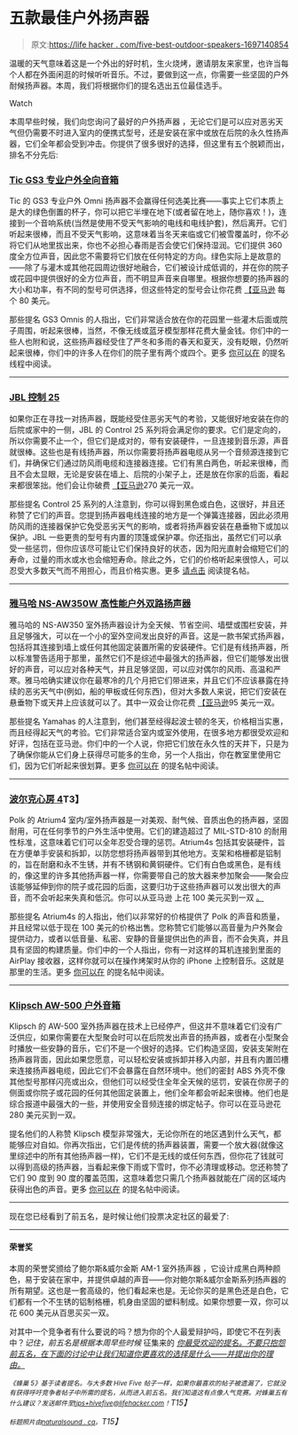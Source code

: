 # 五款最佳户外扬声器

> 原文:[https://life hacker . com/five-best-outdoor-speakers-1697140854](https://lifehacker.com/five-best-outdoor-speakers-1697140854)

温暖的天气意味着这是一个外出的好时机，生火烧烤，邀请朋友来家里，也许当每个人都在外面闲逛的时候听听音乐。不过，要做到这一点，你需要一些坚固的户外耐候扬声器。本周，我们将根据你们的提名选出五位最佳选手。

Watch

本周早些时候，我们向您询问了最好的户外扬声器 ，无论它们是可以应对恶劣天气但仍需要不时进入室内的便携式型号，还是安装在家中或放在后院的永久性扬声器，它们全年都会受到冲击。你提供了很多很好的选择，但这里有五个脱颖而出，排名不分先后:

### [Tic GS3 专业户外全向音箱](http://www.ticcorp.com/omni_speaker_gs3.htm)

Tic 的 GS3 专业户外 Omni 扬声器不会赢得任何选美比赛——事实上它们本质上是大的绿色倒置的杯子，你可以把它半埋在地下(或者留在地上，随你喜欢！)，连接到一个音响系统(当然是使用不受天气影响的电线和电线护套)，然后离开。它们听起来很棒，而且不受天气影响，这意味着当冬天来临或它们被雪覆盖时，你不必将它们从地里拔出来，你也不必担心春雨是否会使它们保持湿润。它们提供 360 度全方位声音，因此您不需要将它们放在任何特定的方向。绿色实际上是故意的——除了与灌木或其他花园周边很好地融合，它们被设计成低调的，并在你的院子或花园中提供很好的全方位声音，而不明显声音来自哪里。根据你想要的扬声器的大小和功率，有不同的型号可供选择，但这些特定的型号会让你花费 [【亚马逊](http://www.amazon.com/TIC-GS-3-150-Watt-Outdoor-In-Ground/dp/B0007RSZX0?asc_campaign=InlineText&asc_refurl=https://lifehacker.com/five-best-outdoor-speakers-1697140854&asc_source=&tag=kinjalifehackerlink-20) 每个 80 美元。

那些提名 GS3 Omnis 的人指出，它们非常适合放在你的花园里一些灌木后面或院子周围，听起来很棒，当然，不像无线或蓝牙模型那样花费大量金钱。你们中的一些人也附和说，这些扬声器经受住了严冬和多雨的春天和夏天，没有眨眼，仍然听起来很棒，你们中的许多人在你们的院子里有两个或四个。更多 [你可以在](http://lifehacker.com/vote-tic-omni-gs3-these-are-wired-speakers-that-sound-1696709532) 的提名线程中阅读。

* * *

### [JBL 控制 25](http://www.jblpro.com/www/products/installed-sound/control-contractor-series/control-25)

如果你正在寻找一对扬声器，既能经受住恶劣天气的考验，又能很好地安装在你的后院或家中的一侧，JBL 的 Control 25 系列将会满足你的要求。它们是定向的，所以你需要不止一个，但它们是成对的，带有安装硬件，一旦连接到音乐源，声音就很棒。这些也是有线扬声器，所以你需要将扬声器电缆从另一个音频源连接到它们，并确保它们通过防风雨电缆和连接器连接。它们有黑白两色，听起来很棒，而且不会太显眼，无论是安装在墙上、后院的小架子上，还是放在你家的后面，看起来都很笨拙。他们会让你破费 [【亚马逊](http://www.amazon.com/JBL-Control-25-WH-Vented-Speaker/dp/B0015G60XE/?asc_campaign=InlineText&asc_refurl=https://lifehacker.com/five-best-outdoor-speakers-1697140854&asc_source=&tag=kinjalifehackerlink-20)270 美元一双。

那些提名 Control 25 系列的人注意到，你可以得到黑色或白色，这很好，并且还称赞了它们的声音。您提到扬声器电线连接的地方是一个弹簧连接器，因此必须用防风雨的连接器保护它免受恶劣天气的影响，或者将扬声器安装在悬垂物下或加以保护。JBL 一些更贵的型号有内置的顶篷或保护罩。你还指出，虽然它们可以承受一些惩罚，但你应该尽可能让它们保持良好的状态，因为阳光直射会缩短它们的寿命，过量的雨水或水也会缩短寿命。除此之外，它们的价格听起来很惊人，可以忍受大多数天气而不用担心，而且价格实惠。更多 [请点击](http://lifehacker.com/vote-jbl-control-25-why-great-all-around-speakers-es-1696725112) 阅读提名帖。

* * *

### [雅马哈 NS-AW350W 高性能户外双路扬声器](http://usa.yamaha.com/products/audio-visual/speaker-systems/outdoor-speakers/ns-aw350/)

雅马哈的 NS-AW350 室外扬声器设计为全天候、节省空间、墙壁或围栏安装，并且足够强大，可以在一个小的室外空间发出良好的声音。这是一款书架式扬声器，包括将其连接到墙上或任何其他固定装置所需的安装硬件。它们是有线扬声器，所以标准警告适用于那里，虽然它们不是综述中最强大的扬声器，但它们能够发出很好的声音，可以应对各种天气，并且足够坚固，可以应对偶尔的风雨、高温和严寒。雅马哈确实建议你在最寒冷的几个月把它们带进来，并且它们不应该暴露在持续的恶劣天气中(例如，船的甲板或任何东西)，但对大多数人来说，把它们安装在悬垂物下或天井上应该就可以了。其中一双会让你花费 [【亚马逊](http://www.amazon.com/Yamaha-NSAW350W-Durable-Weather-Speaker/dp/B0001VHARY?asc_campaign=InlineText&asc_refurl=https://lifehacker.com/five-best-outdoor-speakers-1697140854&asc_source=&tag=kinjalifehackerlink-20)95 美元一双。

那些提名 Yamahas 的人注意到，他们甚至经得起波士顿的冬天，价格相当实惠，而且经得起天气的考验。它们非常适合室内或室外使用，在很多地方都很受欢迎和好评，包括在亚马逊。你们中的一个人说，你把它们放在永久性的天井下，只是为了确保你能从它们身上获得尽可能多的生命，另一个人指出，你在教室里使用它们，因为它们听起来很划算。更多 [你可以在](http://lifehacker.com/vote-yamaha-nsaw350w-why-outdoor-speakers-are-a-trick-1696738474) 的提名帖中阅读。

* * *

### [波尔克心房 4](http://www.polkaudio.com/atrium4/d/1025)T3】

Polk 的 Atrium4 室内/室外扬声器是一对美观、耐气候、音质出色的扬声器，坚固耐用，可在任何季节的户外生活中使用。它们的建造超过了 MIL-STD-810 的耐用性标准，这意味着它们可以全年忍受合理的惩罚。Atrium4s 包括其安装硬件，旨在方便单手安装和拆卸，以防您想将扬声器带到其他地方。支架和格栅都是铝制的，旨在耐磨和永不生锈，并有不锈钢和黄铜硬件。它们有白色或黑色，是有线的，像这里的许多其他扬声器一样，你需要带自己的放大器来参加聚会——聚会应该能够延伸到你的院子或花园的后面，这要归功于这些扬声器可以发出很大的声音，而不会听起来失真和低沉。你可以从亚马逊 上花 100 美元买到一双 [。](http://www.amazon.com/Polk-Audio-Atrium-Outdoor-Speakers/dp/B00378KMF0/?asc_campaign=InlineText&asc_refurl=https://lifehacker.com/five-best-outdoor-speakers-1697140854&asc_source=&tag=kinjalifehackerlink-20)

那些提名 Atrium4s 的人指出，他们以非常好的价格提供了 Polk 的声音和质量，并且经常以低于现在 100 美元的价格出售。您称赞它们能够以高音量为户外聚会提供动力，或者以低音量、私密、安静的音量提供出色的声音，而不会失真，并且具有坚固的构建质量。你们中的一个人指出，你有一对这样的耳机连接到里面的 AirPlay 接收器，这样你就可以在操作烤架时从你的 iPhone 上控制音乐。这就是那里的生活。更多 [你可以在](http://lifehacker.com/vote-polk-atrium-ii-why-if-you-are-looking-for-a-qual-1696723828) 的提名帖中阅读。

* * *

### [Klipsch AW-500 户外音箱](http://www.klipsch.com/aw-500-outdoor-speaker)

Klipsch 的 AW-500 室外扬声器在技术上已经停产，但这并不意味着它们没有广泛供应，如果你需要在大型聚会时可以在后院发出声音的扬声器，或者在小型聚会时播放一些安静的音乐，它们不是一个很好的选择。它们构造坚固，安装支架附在扬声器背面，因此如果您愿意，可以轻松安装或拆卸并移入内部，并且有内置凹槽来连接扬声器电缆，因此它们不会暴露在自然环境中。他们的密封 ABS 外壳不像其他型号那样闪亮或出众，但他们可以经受住全年全天候的惩罚，安装在你房子的侧面或你院子或花园的任何其他固定装置上，他们全年都会听起来很棒。他们也是综合报道中最强大的一些，并使用安全音频连接的绑定帖子。你可以在亚马逊花 280 美元买到一双。

提名他们的人称赞 Klipsch 模型非常强大，无论你所在的地区遇到什么天气，都能够应对自如。你再次指出，它们是传统的扬声器装置，需要一个放大器(就像这里综述中的所有其他扬声器一样)，它们不是无线的或任何东西，但你花了钱就可以得到高级的扬声器，当看起来像下雨或下雪时，你不必清理或移动。您还称赞了它们 90 度到 90 度的覆盖范围，这意味着您只需几个扬声器就能在广阔的区域内获得出色的声音。更多 [你可以在](http://lifehacker.com/vote-klipsch-aw-500-a-traditional-install-speaker-requ-1696725069) 的提名帖中阅读。

* * *

现在您已经看到了前五名，是时候让他们投票决定社区的最爱了:

* * *

#### 荣誉奖

本周的荣誉奖颁给了鲍尔斯&威尔金斯 AM-1 室外扬声器 ，它设计成黑白两种颜色，易于安装在家中，并提供卓越的声音——你对鲍尔斯&威尔金斯系列扬声器的所有期望。这也是一套高级的，他们看起来也是。无论你买的是黑色还是白色，它们都有一个不生锈的铝制格栅，机身由坚固的塑料制成。如果你想要一双，你可以花 600 美元从百思买买一双。

对其中一个竞争者有什么要说的吗？想为你的个人最爱辩护吗，即使它不在列表中？*记住，前五名是根据本周早些时候* 征集来的 [*你最受欢迎的提名。不要只抱怨前五名，在下面的讨论中让我们知道你更喜欢的选择是什么——并提出你的理由。*](http://lifehacker.com/what-are-the-best-outdoor-speakers-1696623374)

*<small>《蜂巢 5》基于读者提名。与大多数 Hive Five 帖子一样，如果你最喜欢的帖子被遗漏了，它就没有获得呼吁竞争者帖子中所需的提名，从而进入前五名。我们知道这有点像人气竞赛。对蜂巢五有什么建议？发送邮件至</small>*[*<small>tips+hivefive@lifehacker.com</small>*](mailto:tips+hivefive@lifehacker.com)*<small>！</small>T15】*

*<small>标题照片由</small>*[*<small>naturalsound . ca</small>*](http://www.naturalsound.ca/)*<small>。</small>T15】*